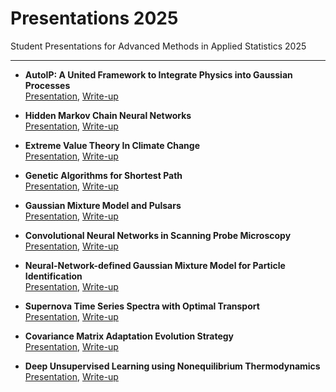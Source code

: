 # Presentations 2025

Student Presentations for Advanced Methods in Applied Statistics 2025

---

- **AutoIP: A United Framework to Integrate Physics into Gaussian Processes**  
  [Presentation](StudentPresentations/AutoIP_%20A%20United%20Framework%20to%20Integrate%20Physics%20into%20Gaussian%20Processes.pdf), [Write-up](StudentPresentations/Advanced_Applied_Statistics_Paper_Summary.pdf)

- **Hidden Markov Chain Neural Networks**  
  [Presentation](StudentPresentations/Kopi%20af%20HMNN%20Presentation.pptx), [Write-up](StudentPresentations/PresentationWriteUpAMAS.pdf)

- **Extreme Value Theory In Climate Change**  
  [Presentation](StudentPresentations/Extreme%20Value%20Theory%20In%20Climate%20Change.pdf), [Write-up](StudentPresentations/BlaesbjergGuyader_GEV_WriteUp.pdf)

- **Genetic Algorithms for Shortest Path**  
  [Presentation](StudentPresentations/Genetic_algorithms_for_shortest_path.pdf), [Write-up](StudentPresentations/Genetic_algorithm_for_shortest_path_problem___review.pdf)

- **Gaussian Mixture Model and Pulsars**  
  [Presentation](StudentPresentations/AdvStats____Journal_Article_Presentation_Mark_Ingrid.pdf), [Write-up](StudentPresentations/AdvStats____Journal_Article_Write_up_Mark_Ingrid.pdf)

- **Convolutional Neural Networks in Scanning Probe Microscopy**  
  [Presentation](StudentPresentations/neural%20network%20-%20Sham%20&%20Valdemar.pptx), [Write-up](StudentPresentations/write_up_pres_AMAS.pdf)

- **Neural-Network-defined Gaussian Mixture Model for Particle Identification**  
  [Presentation](StudentPresentations/Presentation-gr8.pptx), [Write-up](StudentPresentations/Write_Up.pdf)

- **Supernova Time Series Spectra with Optimal Transport**  
  [Presentation](StudentPresentations/Presentation%20slides.pdf), [Write-up](StudentPresentations/Presentation_write_up.pdf)

- **Covariance Matrix Adaptation Evolution Strategy**  
  [Presentation](StudentPresentations/CMA-ES.pdf), [Write-up](StudentPresentations/Writeup%20on%20CMA_ES%20Daniel,%20Silas%20and%20Villads.pdf)

- **Deep Unsupervised Learning using Nonequilibrium Thermodynamics**  
  [Presentation](StudentPresentations/Deep%20Unsupervised%20Learning%20using%20Nonequilibrium%20Thermodynamics.pdf), [Write-up](StudentPresentations/Writeup_AMAS-1.pdf)
